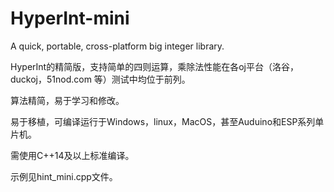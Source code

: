 # HyperInt-mini
A quick, portable, cross-platform big integer library.

HyperInt的精简版，支持简单的四则运算，乘除法性能在各oj平台（洛谷，duckoj，51nod.com 等）测试中均位于前列。

算法精简，易于学习和修改。

易于移植，可编译运行于Windows，linux，MacOS，甚至Auduino和ESP系列单片机。

需使用C++14及以上标准编译。

示例见hint_mini.cpp文件。
